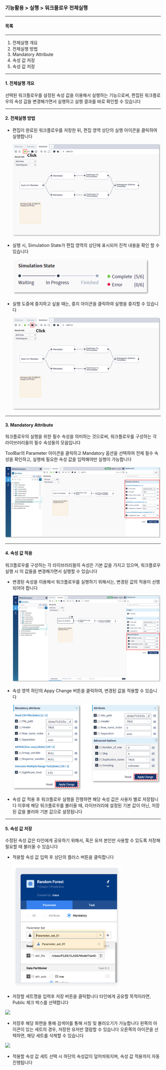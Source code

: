 ### 기능활용 > 실행 > 워크플로우 전체실행



------

#### 목록

------

1. 전체실행 개요
2. 전체실행 방법
3. Mandatory Attribute
4. 속성 값 저장
5. 속성 값 저장



------

#### 1. 전체실행 개요

선택된 워크플로우를 설정된 속성 값을 이용해서 실행하는 기능으로써, 편집된 워크플로우의 속성 값을 변경해가면서 실행하고 실행 결과를 바로 확인할 수 있습니다



------

#### 2. 전체실행 방법



- 편집이 완료된 워크플로우를 저장한 뒤, 편집 영역 상단의 실행 아이콘을 클릭하여 실행합니다

  ![](./img/기능활용_02_실행_01_워크플로우_전체실행-01.png)

  

- 실행 시, Simulation State가 편집 영역의 상단에 표시되어 진척 내용을 확인 할 수 있습니다

  ![](./img/기능활용_02_실행_01_워크플로우_전체실행-02.png)

  

- 실행 도중에 중지하고 싶을 때는, 중지 아이콘을 클릭하여 실행을 중지할 수 있습니다

  ![](./img/기능활용_02_실행_01_워크플로우_전체실행-03.png)



------

#### 3. Mandatory Attribute



워크플로우의 실행을 위한 필수 속성을 의미하는 것으로써, 워크플로우를 구성하는 각 라이브러리들의 필수 속성들의 모음입니다

ToolBar의 Parameter 아이콘을 클릭하고 Mandatory 옵션을 선택하여 전체 필수 속성을 확인하고, 실행에 필요한 속성 값을 입력해야만 실행이 가능합니다

![](./img/기능활용_02_실행_01_워크플로우_전체실행-04.png)



------

#### 4. 속성 값 적용



워크플로우를 구성하는 각 라이브러리들의 속성은 기본 값을 가지고 있으며, 워크플로우 실행 시 이 값들을 변경해가면서 실행할 수 있습니다



- 변경된 속성을 이용해서 워크플로우를 실행하기 위해서는, 변경된 값의 적용이 선행되어야 합니다

  ![](./img/기능활용_02_실행_01_워크플로우_전체실행-05.png)

  

- 속성 영역 하단의 Appy Change 버튼을 클릭하여, 변경된 값을 적용할 수 있습니다

  ![](./img/기능활용_02_실행_01_워크플로우_전체실행-06.png)

  

- 속성 값 적용 후 워크플로우 실행을 진행하면 해당 속성 값은 사용자 별로 저장됩니다
  이후에 해당 워크플로우를 불러올 때, 라이브러리에 설정된 기본 값이 아닌, 저장된 값을 불러와 기본 값으로 설정됩니다
  
  

---

#### 5. 속성 값 저장



수정된 속성 값은 타인에게 공유하기 위해서, 혹은 유저 본인만 사용할 수 있도록 저장해 필요할 때 불러올 수 있습니다



- 적용할 속성 값 입력 후 상단의 플러스 버튼을 클릭합니다

  ![](./img/기능활용_02_실행_01_워크플로우_전체실행-07.png)



- 저장할 세트명을 입력후 저장 버튼을 클릭합니다 
  타인에게 공유할 목적이라면, Public 체크 박스를 선택합니다

![](./img/기능활용_02_실행_01_워크플로우_전체실행-08.png)



- 저장후 해당 화면을 통해 검색어를 통해 서칭 및 불러오기가 가능합니다
  왼쪽의 아이콘이 있는 세트의 경우, 저장한 유저만 열람할 수 있습니다
  오른쪽의 아이콘을 선택하면, 해당 세트를 삭제할 수 있습니다

![](./img/기능활용_02_실행_01_워크플로우_전체실행-09.png)

- 적용할 속성 값 세트 선택 시 하단의 속성값이 덮어씌워지며, 속성 값 적용까지 자동 진행됩니다

